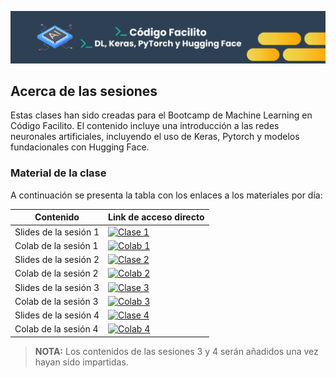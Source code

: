 ![banner](assets/banner.png)

## Acerca de las sesiones

Estas clases han sido creadas para el Bootcamp de Machine Learning en Código Facilito. El contenido incluye una introducción a las redes neuronales artificiales, incluyendo el uso de Keras, Pytorch y modelos fundacionales con Hugging Face.


### Material de la clase

A continuación se presenta la tabla con los enlaces a los materiales por día:

| Contenido | Link de acceso directo |
| --------- | ---------------------- |
| Slides de la sesión 1 | [![Clase 1](https://img.shields.io/static/v1?label=Clase%201&message=Google%20Slides&color=tomato)](https://docs.google.com/presentation/d/e/2PACX-1vSTwTVSH3PElOnxo_bEWGPdMYEVXkeIz13yB_Ibu9t5XYLNrmBA9hJiK2NYKNymf0hpbXJNL9G6i3wO/pub?start=false&loop=false&delayms=3000) |
| Colab de la sesión 1 | [![Colab 1](https://camo.githubusercontent.com/84f0493939e0c4de4e6dbe113251b4bfb5353e57134ffd9fcab6b8714514d4d1/68747470733a2f2f636f6c61622e72657365617263682e676f6f676c652e636f6d2f6173736574732f636f6c61622d62616467652e737667)](https://colab.research.google.com/github/RodolfoFerro/ml-facilito/blob/main/notebooks/Deep_Learning_Clase_1.ipynb) |
| Slides de la sesión 2 | [![Clase 2](https://img.shields.io/static/v1?label=Clase%202&message=Google%20Slides&color=tomato)](https://docs.google.com/presentation/d/e/2PACX-1vTtv50C9crDgutRVCZj8szu8rasAZYTC6f_3AT3vXO7Kas-73PDgLQo5qpbcFvDCIODZ7EHgynwCZ42/pub?start=false&loop=false&delayms=3000) |
| Colab de la sesión 2 | [![Colab 2](https://camo.githubusercontent.com/84f0493939e0c4de4e6dbe113251b4bfb5353e57134ffd9fcab6b8714514d4d1/68747470733a2f2f636f6c61622e72657365617263682e676f6f676c652e636f6d2f6173736574732f636f6c61622d62616467652e737667)](https://colab.research.google.com/github/RodolfoFerro/ml-facilito/blob/main/notebooks/Deep_Learning_Clase_2.ipynb) |
| Slides de la sesión 3 | [![Clase 3](https://img.shields.io/static/v1?label=Clase%203&message=Google%20Slides&color=tomato)]() |
| Colab de la sesión 3 | [![Colab 3](https://camo.githubusercontent.com/84f0493939e0c4de4e6dbe113251b4bfb5353e57134ffd9fcab6b8714514d4d1/68747470733a2f2f636f6c61622e72657365617263682e676f6f676c652e636f6d2f6173736574732f636f6c61622d62616467652e737667)]() |
| Slides de la sesión 4 | [![Clase 4](https://img.shields.io/static/v1?label=Clase%204&message=Google%20Slides&color=tomato)]() |
| Colab de la sesión 4 | [![Colab 4](https://camo.githubusercontent.com/84f0493939e0c4de4e6dbe113251b4bfb5353e57134ffd9fcab6b8714514d4d1/68747470733a2f2f636f6c61622e72657365617263682e676f6f676c652e636f6d2f6173736574732f636f6c61622d62616467652e737667)]() |

> **NOTA:** Los contenidos de las sesiones 3 y 4 serán añadidos una vez hayan sido impartidas.

